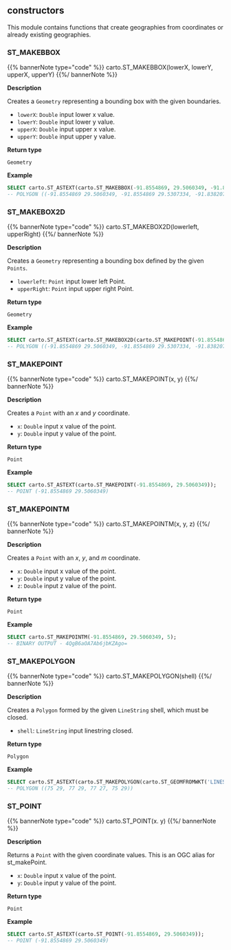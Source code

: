 ## constructors

<div class="badges"><div class="core"></div></div>

This module contains functions that create geographies from coordinates or already existing geographies.

### ST_MAKEBBOX

{{% bannerNote type="code" %}}
carto.ST_MAKEBBOX(lowerX, lowerY, upperX, upperY)
{{%/ bannerNote %}}

**Description**

Creates a `Geometry` representing a bounding box with the given boundaries.

* `lowerX`: `Double` input lower x value.
* `lowerY`: `Double` input lower y value.
* `upperX`: `Double` input upper x value.
* `upperY`: `Double` input upper y value.

**Return type**

`Geometry`

**Example**

```sql
SELECT carto.ST_ASTEXT(carto.ST_MAKEBBOX(-91.8554869, 29.5060349, -91.8382077, 29.5307334)) AS bbox;
-- POLYGON ((-91.8554869 29.5060349, -91.8554869 29.5307334, -91.8382077 29.5307334, -91.8382077 29.5060349, -91.8554869 29.5060349))
```


### ST_MAKEBOX2D

{{% bannerNote type="code" %}}
carto.ST_MAKEBOX2D(lowerleft, upperRight)
{{%/ bannerNote %}}

**Description**

Creates a `Geometry` representing a bounding box defined by the given `Points`.

* `lowerleft`: `Point` input lower left Point.
* `upperRight`: `Point` input upper right Point.

**Return type**

`Geometry`

**Example**

```sql
SELECT carto.ST_ASTEXT(carto.ST_MAKEBOX2D(carto.ST_MAKEPOINT(-91.8554869, 29.5060349), carto.ST_MAKEPOINT(-91.8382077, 29.5307334))) AS bbox;
-- POLYGON ((-91.8554869 29.5060349, -91.8554869 29.5307334, -91.8382077 29.5307334, -91.8382077 29.5060349, -91.8554869 29.5060349))
```


### ST_MAKEPOINT

{{% bannerNote type="code" %}}
carto.ST_MAKEPOINT(x, y)
{{%/ bannerNote %}}

**Description**

Creates a `Point` with an _x_ and _y_ coordinate.

* `x`: `Double` input x value of the point.
* `y`: `Double` input y value of the point.

**Return type**

`Point`

**Example**

```sql
SELECT carto.ST_ASTEXT(carto.ST_MAKEPOINT(-91.8554869, 29.5060349));
-- POINT (-91.8554869 29.5060349)
```


### ST_MAKEPOINTM

{{% bannerNote type="code" %}}
carto.ST_MAKEPOINTM(x, y, z)
{{%/ bannerNote %}}

**Description**

Creates a `Point` with an _x_, _y_, and _m_ coordinate.

* `x`: `Double` input x value of the point.
* `y`: `Double` input y value of the point.
* `z`: `Double` input z value of the point.

**Return type**

`Point`

**Example**

```sql
SELECT carto.ST_MAKEPOINTM(-91.8554869, 29.5060349, 5);
-- BINARY OUTPUT - 4QgB6aOA7Ab6jbKZAgo=
```


### ST_MAKEPOLYGON

{{% bannerNote type="code" %}}
carto.ST_MAKEPOLYGON(shell)
{{%/ bannerNote %}}

**Description**

Creates a `Polygon` formed by the given `LineString` shell, which must be closed.

* `shell`: `LineString` input linestring closed.

**Return type**

`Polygon`

**Example**

```sql
SELECT carto.ST_ASTEXT(carto.ST_MAKEPOLYGON(carto.ST_GEOMFROMWKT('LINESTRING(75 29,77 29,77 27, 75 29)')));
-- POLYGON ((75 29, 77 29, 77 27, 75 29))
```


### ST_POINT

{{% bannerNote type="code" %}}
carto.ST_POINT(x. y)
{{%/ bannerNote %}}

**Description**

Returns a `Point` with the given coordinate values. This is an OGC alias for st_makePoint.

* `x`: `Double` input x value of the point.
* `y`: `Double` input y value of the point.

**Return type**

`Point`

**Example**

```sql
SELECT carto.ST_ASTEXT(carto.ST_POINT(-91.8554869, 29.5060349));
-- POINT (-91.8554869 29.5060349)
```
